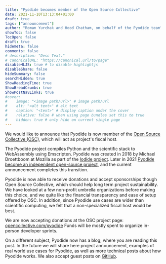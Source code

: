 ```yaml
---
title: "Pyodide becomes member of the Open Source Collective"
date: 2021-11-10T13:13:04+01:00
draft: true
tags: ["announcement"]
author: "Roman Yurchak and Hood Chatham, on behalf of the Pyodide team"
showToc: false
TocOpen: false
draft: true
hidemeta: false
comments: false
# description: "Desc Text."
# canonicalURL: "https://canonical.url/to/page"
disableHLJS: true # to disable highlightjs
disableShare: false
hideSummary: false
searchHidden: true
ShowReadingTime: true
ShowBreadCrumbs: true
ShowPostNavLinks: true
#cover:
#    image: "<image path/url>" # image path/url
#    alt: "<alt text>" # alt text
#    caption: "<text>" # display caption under the cover
#    relative: false # when using page bundles set this to true
#    hidden: true # only hide on current single page
---
```


We would like to announce that Pyodide is now member of the [Open Source
Collective (OSC)](https://www.oscollective.org/), which will act as project's
fiscal host.

The Pyodide project compiles Python and the scientific stack to WebAssembly using Emscripten. 
Pyodide was created in 2018 by Michael
Droettboom at Mozilla as part of the [Iodide
project](https://github.com/iodide-project/iodide). Later in 2021 [Pyodide
become an independent open-source
project](https://hacks.mozilla.org/2021/04/pyodide-spin-out-and-0-17-release/),
and the current announcement completes this transition.

Pyodide is now
able to receive donations and accept sponsorships though Open Source Collective, which should help
long term project sustainability. We have looked at a few non-profit umbrella
organizations before making this choice, and we quite like the financial
transparency and ease of setup offered by OSC. In addition, since Pyodide use
cases are wider than scientific computing, we felt that a non-specialized
fiscal host would be best.

We are now accepting donations at the OSC project page: [opencollective.com/pyodide](https://opencollective.com/pyodide)
Funds will be mostly spent to organize in-person developer sprints.

On a different subject, Pyodide now has a blog, where you are reading this
post. In the future we will share here project announcement, examples of real
world use cases for Pyodide, as well as more technical posts about how Pyodide
works. We also accept guest posts on
[GitHub](https://github.com/pyodide/pyodide-blog).
